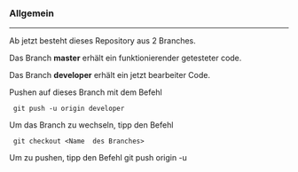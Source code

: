 ﻿###  Allgemein
***
Ab jetzt besteht dieses Repository aus 2 Branches. 

Das Branch **master** erhält ein funktionierender getesteter code.
 
Das Branch **developer** erhält ein jetzt bearbeiter Code.


Pushen auf dieses Branch mit dem Befehl

     git push -u origin developer
 

Um das Branch zu wechseln, tipp den Befehl

     git checkout <Name  des Branches>

Um zu pushen, tipp den Befehl
     git push origin -u <Name des Branches>